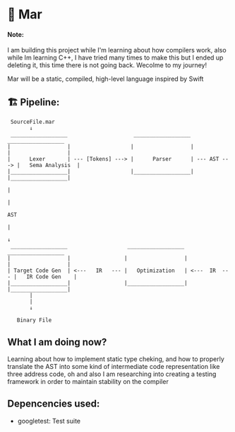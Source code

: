 # 🌊 Mar

#### Note:
I am building this project while I'm learning about how compilers work, also while Im learning C++, I have tried many times to make this but I ended up deleting it, this time there is not going back. Wecolme to my journey!

Mar will be a static, compiled, high-level language inspired by Swift

## 🏗 Pipeline:
```
 SourceFile.mar
       ↓
 __________________                     __________________                __________________
|                  |                   |                  |              |                  |
|      Lexer       | --- [Tokens] ---> |      Parser      | --- AST ---> |   Sema Analysis  | 
|__________________|                   |__________________|              |__________________|
                                                                                   |
                                                                                   |
                                                                                  AST
                                                                                   |
                                                                                   ↓
 __________________                   __________________                 __________________
|                  |                 |                  |               |                  |
| Target Code Gen  | <---   IR   --- |   Optimization   | <---  IR  --- |   IR Code Gen    | 
|__________________|                 |__________________|               |__________________|
       |
       |
       ↓
       
   Binary File

```

## What I am doing now?

Learning about how to implement static type cheking, and how to properly translate the AST into some kind of intermediate code representation like three address code, oh and also I am researching into creating a testing framework in order to maintain stability on the compiler

## Depencencies used:

* googletest: Test suite
